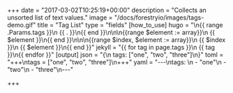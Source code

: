 +++
date = "2017-03-02T10:25:19+00:00"
description = "Collects an unsorted list of text values."
image = "/docs/forestryio/images/tags-demo.gif"
title = "Tag List"
type = "fields"
[how_to_use]
hugo = "<!-- By Context -->\n{{ range .Params.tags }}\n  {{ . }}\n{{ end }}\n\n<!-- Declaring value variable name -->\n{{range $element := array}}\n    {{ $element }}\n{{ end }}\n\n<!-- Declaring key and value variable name -->\n{{range $index, $element := array}}\n    {{ $index }}\n    {{ $element }}\n{{ end }}"
jekyll = "{{ for tag in page.tags }}\n  {{ tag }}\n{{ endfor }}"
[output]
json = "{\n  tags: [\"one\", \"two\", \"three\"]\n}"
toml = "+++\ntags =  [\"one\", \"two\", \"three\"]\n+++"
yaml = "---\ntags:  \n  - \"one\"\n  - \"two\"\n  - \"three\"\n---"

+++
